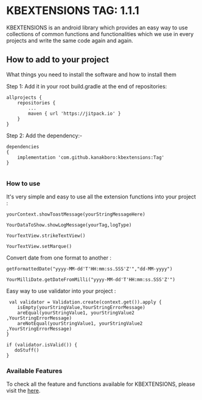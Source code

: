 # KBEXTENSIONS  TAG: 1.1.1

KBEXTENSIONS is an android library which provides an easy way to use collections of common functions and functionalities which we use in every projects and write the same code again and again.

## How to add to your project

What things you need to install the software and how to install them

Step 1: Add it in your root build.gradle at the end of repositories:

```
allprojects {
	repositories {
		...
		maven { url 'https://jitpack.io' }
	}
}

```

Step 2: Add the dependency:-

```
dependencies 
{
	implementation 'com.github.kanakboro:kbextensions:Tag'
}
	
```

### How to use

It's very simple and easy to use all the extension functions into your project :

```
yourContext.showToastMessage(yourStringMessageHere)

YourDataToShow.showLogMessage(yourTag,logType)

YourTextView.strikeTextView()

YourTextView.setMarque()

```

Convert date from one format to another  :

```
getFormattedDate("yyyy-MM-dd'T'HH:mm:ss.SSS'Z'","dd-MM-yyyy")

YourMilliDate.getDateFromMilli("yyyy-MM-dd'T'HH:mm:ss.SSS'Z'")

```

Easy way to use validator into your project  :

```
 val validator = Validation.create(context.get()).apply {
	isEmpty(yourStringValue,YourStringErrorMessage)
	areEqual(yourStringValue1, yourStringValue2 ,YourStringErrorMessage)
	areNotEqual(yourStringValue1, yourStringValue2 ,YourStringErrorMessage)
}

if (validator.isValid()) {
   doStuff()
}

```

### Available Features

To check all the feature and functions available for KBEXTENSIONS, please visit the [here](https://sites.google.com/view/kbextensions).
